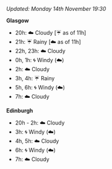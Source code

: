 *Updated: Monday 14th November 19:30*

**Glasgow**

* 20h: :cloud: Cloudy [:umbrella: as of 11h]
* 21h: :umbrella: Rainy [:cloud: as of 11h]
* 22h, 23h: :cloud: Cloudy
* 0h, 1h: :cyclone: Windy (:cloud:)
* 2h: :cloud: Cloudy
* 3h, 4h: :umbrella: Rainy
* 5h, 6h: :cyclone: Windy (:cloud:)
* 7h: :cloud: Cloudy

**Edinburgh**

* 20h - 2h: :cloud: Cloudy
* 3h: :cyclone: Windy (:cloud:)
* 4h, 5h: :cloud: Cloudy
* 6h: :cyclone: Windy (:cloud:)
* 7h: :cloud: Cloudy
